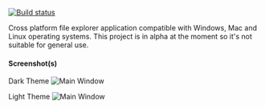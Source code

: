 [![Build status](https://ci.appveyor.com/api/projects/status/467yhb1fia401wai?svg=true)](https://ci.appveyor.com/project/waliarubal/jaya)

Cross platform file explorer application compatible with Windows, Mac and Linux operating systems. This project is in alpha at the moment so it's not suitable for general use.

#### Screenshot(s)
Dark Theme
![Main Window](https://raw.githubusercontent.com/waliarubal/Jaya/master/Screenshots/00.png)

Light Theme
![Main Window](https://raw.githubusercontent.com/waliarubal/Jaya/master/Screenshots/01.png)

